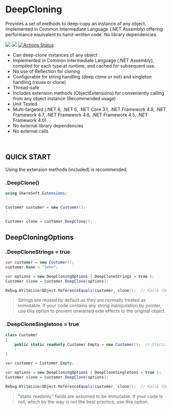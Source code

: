 # DeepCloning
Provides a set of methods to deep-copy an instance of any object. Implemented in Common Intermediate Language (.NET Assembly) offering performance equivalent to hand-written code. No library dependencies.

[![](https://img.shields.io/nuget/v/ShereSoft.DeepCloning.svg)](https://www.nuget.org/packages/ShereSoft.DeepCloning/)
[![](https://img.shields.io/nuget/dt/ShereSoft.DeepCloning)](https://www.nuget.org/packages/ShereSoft.DeepCloning/)
[![Actions Status](https://github.com/ShereSoft/DeepCloning/workflows/Build/badge.svg)](https://github.com/ShereSoft/DeepCloning/actions)

* Can deep-clone instances of any object
* Implemented in Common Intermediate Language (.NET Assembly), compiled for each type at runtime, and cached for subsequent use. 
* No use of Reflection for cloning
* Configurable for string handling (deep clone or not) and singleton handling (reuse or clone)
* Thread-safe
* Includes extension methods (ObjectExtensions) for conveniently calling from any object instance (Recommended usage)
* Unit Tested
* Multi-targeted (.NET 6, .NET 5, .NET Core 3.1, .NET Framework 4.8, .NET Framework 4.7, .NET Framework 4.6, .NET Framework 4.5, .NET Framework 4.0)
* No external library dependencies
* No external calls
<br />

## QUICK START
Using the extension methods (included) is recommended.

### .DeepClone()
``` csharp
using ShereSoft.Extensions;
:

Customer customer = new Customer();
:

Customer clone = customer.DeepClone();
```

## DeepCloningOptions 

### .DeepCloneStrings = true
``` csharp
var customer = new Customer();
customer.Name = "John";

var options = new DeepCloningOptions { DeepCloneStrings = true };
Customer clone = customer.DeepClone(options);

Debug.WriteLine(Object.ReferenceEquals(customer, clone));  // False (Default is reuse, NOT deep copy)
```
> Strings are reused by default as they are normally treated as immutable. If your code contains any string manipulation by pointer, use this option to prevent unwanted side effects to the original object.

### .DeepCloneSingletons = true
``` csharp
class Customer
{
    public static readonly Customer Empty = new Customer();  // Static readonly fields as singletons
    :
}

var customer = Customer.Empty;

var options = new DeepCloningOptions { DeepCloneSingletons = true };
Customer clone = customer.DeepClone(options);

Debug.WriteLine(Object.ReferenceEquals(customer, clone));  // False (Default is reuse, NOT deep copy)
```
> "static readonly" fields are assumed to be immutable. If your code is not, which by the way is not the best practice, use this option.
